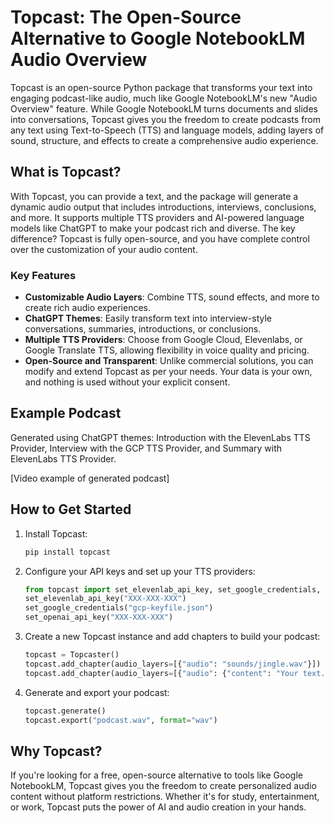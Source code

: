 
# Topcast: The Open-Source Alternative to Google NotebookLM Audio Overview

Topcast is an open-source Python package that transforms your text into engaging podcast-like audio, much like Google NotebookLM's new "Audio Overview" feature. While Google NotebookLM turns documents and slides into conversations, Topcast gives you the freedom to create podcasts from any text using Text-to-Speech (TTS) and language models, adding layers of sound, structure, and effects to create a comprehensive audio experience.

## What is Topcast?
With Topcast, you can provide a text, and the package will generate a dynamic audio output that includes introductions, interviews, conclusions, and more. It supports multiple TTS providers and AI-powered language models like ChatGPT to make your podcast rich and diverse. The key difference? Topcast is fully open-source, and you have complete control over the customization of your audio content.

### Key Features
- **Customizable Audio Layers**: Combine TTS, sound effects, and more to create rich audio experiences.
- **ChatGPT Themes**: Easily transform text into interview-style conversations, summaries, introductions, or conclusions.
- **Multiple TTS Providers**: Choose from Google Cloud, Elevenlabs, or Google Translate TTS, allowing flexibility in voice quality and pricing.
- **Open-Source and Transparent**: Unlike commercial solutions, you can modify and extend Topcast as per your needs. Your data is your own, and nothing is used without your explicit consent.

## Example Podcast
Generated using ChatGPT themes: Introduction with the ElevenLabs TTS Provider, Interview with the GCP TTS Provider, and Summary with ElevenLabs TTS Provider.

[Video example of generated podcast]

## How to Get Started

1. Install Topcast:
   ```bash
   pip install topcast
   ```

2. Configure your API keys and set up your TTS providers:
   ```python
   from topcast import set_elevenlab_api_key, set_google_credentials, set_openai_api_key
   set_elevenlab_api_key("XXX-XXX-XXX")
   set_google_credentials("gcp-keyfile.json")
   set_openai_api_key("XXX-XXX-XXX")
   ```

3. Create a new Topcast instance and add chapters to build your podcast:
   ```python
   topcast = Topcaster()
   topcast.add_chapter(audio_layers=[{"audio": "sounds/jingle.wav"}])
   topcast.add_chapter(audio_layers=[{"audio": {"content": "Your text...", "tts_provider": GCP, "theme": Summary}}])
   ```

4. Generate and export your podcast:
   ```python
   topcast.generate()
   topcast.export("podcast.wav", format="wav")
   ```

## Why Topcast?
If you're looking for a free, open-source alternative to tools like Google NotebookLM, Topcast gives you the freedom to create personalized audio content without platform restrictions. Whether it's for study, entertainment, or work, Topcast puts the power of AI and audio creation in your hands.
